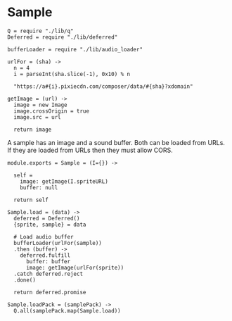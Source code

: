 Sample
======

    Q = require "./lib/q"
    Deferred = require "./lib/deferred"

    bufferLoader = require "./lib/audio_loader"

    urlFor = (sha) ->
      n = 4
      i = parseInt(sha.slice(-1), 0x10) % n

      "https://a#{i}.pixiecdn.com/composer/data/#{sha}?xdomain"

    getImage = (url) ->
      image = new Image
      image.crossOrigin = true
      image.src = url

      return image

A sample has an image and a sound buffer. Both can be loaded from URLs. If they
are loaded from URLs then they must allow CORS.

    module.exports = Sample = (I={}) ->

      self =
        image: getImage(I.spriteURL)
        buffer: null

      return self

    Sample.load = (data) ->
      deferred = Deferred()
      {sprite, sample} = data

      # Load audio buffer
      bufferLoader(urlFor(sample))
      .then (buffer) ->
        deferred.fulfill
          buffer: buffer
          image: getImage(urlFor(sprite))
      .catch deferred.reject
      .done()

      return deferred.promise

    Sample.loadPack = (samplePack) ->
      Q.all(samplePack.map(Sample.load))
